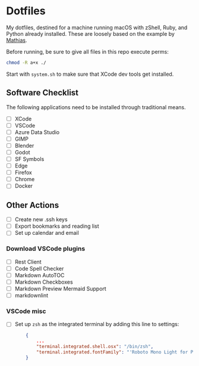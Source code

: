 # Dotfiles

My dotfiles, destined for a machine running macOS with zShell, Ruby, and Python already installed. These are loosely based on the example by [Mathias](https://github.com/mathiasbynens/dotfiles).

Before running, be sure to give all files in this repo execute perms:

```bash
chmod -R a+x ./
```
Start with `system.sh` to make sure that XCode dev tools get installed.

## Software Checklist

The following applications need to be installed through traditional means.

- [ ] XCode
- [ ] VSCode
- [ ] Azure Data Studio
- [ ] GIMP
- [ ] Blender
- [ ] Godot
- [ ] SF Symbols
- [ ] Edge
- [ ] Firefox
- [ ] Chrome
- [ ] Docker

## Other Actions

- [ ] Create new .ssh keys
- [ ] Export bookmarks and reading list
- [ ] Set up calendar and email

### Download VSCode plugins

- [ ] Rest Client
- [ ] Code Spell Checker
- [ ] Markdown AutoTOC
- [ ] Markdown Checkboxes
- [ ] Markdown Preview Mermaid Support
- [ ] markdownlint

### VSCode misc

- [ ] Set up `zsh` as the integrated terminal by adding this line to settings:

    ```json
        {
            ...
            "terminal.integrated.shell.osx": "/bin/zsh",
            "terminal.integrated.fontFamily": "'Roboto Mono Light for Powerline', 'PowerlineSymbols'"
        }
    ```
